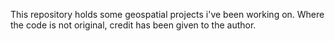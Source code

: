 This repository holds some geospatial projects i've been working on. 
Where the code is not original, credit has been given to the author. 
